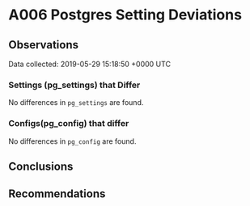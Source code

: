 # A006 Postgres Setting Deviations #

## Observations ##
Data collected: 2019-05-29 15:18:50 +0000 UTC  

### Settings (pg_settings) that Differ ###

No differences in `pg_settings` are found.

### Configs(pg_config) that differ ###

No differences in `pg_config` are found.



## Conclusions ##


## Recommendations ##

